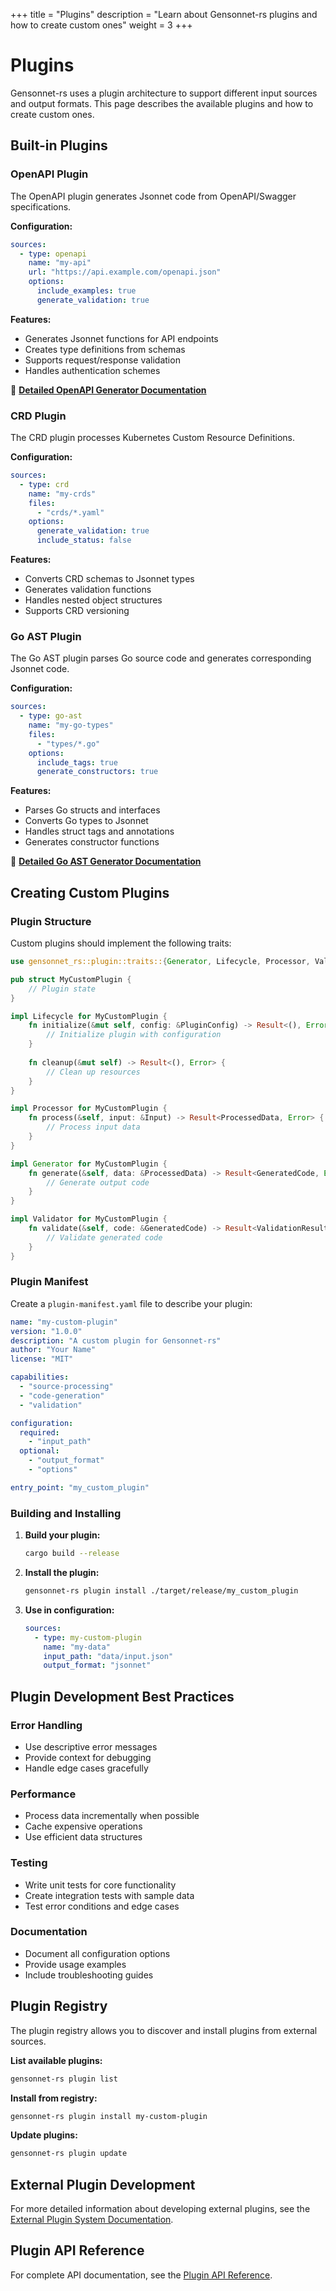 +++
title = "Plugins"
description = "Learn about Gensonnet-rs plugins and how to create custom ones"
weight = 3
+++

# Plugins

Gensonnet-rs uses a plugin architecture to support different input sources and output formats. This page describes the available plugins and how to create custom ones.

## Built-in Plugins

### OpenAPI Plugin

The OpenAPI plugin generates Jsonnet code from OpenAPI/Swagger specifications.

**Configuration:**
```yaml
sources:
  - type: openapi
    name: "my-api"
    url: "https://api.example.com/openapi.json"
    options:
      include_examples: true
      generate_validation: true
```

**Features:**
- Generates Jsonnet functions for API endpoints
- Creates type definitions from schemas
- Supports request/response validation
- Handles authentication schemes

📖 **[Detailed OpenAPI Generator Documentation](/plugins/openapi-generator/)**

### CRD Plugin

The CRD plugin processes Kubernetes Custom Resource Definitions.

**Configuration:**
```yaml
sources:
  - type: crd
    name: "my-crds"
    files:
      - "crds/*.yaml"
    options:
      generate_validation: true
      include_status: false
```

**Features:**
- Converts CRD schemas to Jsonnet types
- Generates validation functions
- Handles nested object structures
- Supports CRD versioning

### Go AST Plugin

The Go AST plugin parses Go source code and generates corresponding Jsonnet code.

**Configuration:**
```yaml
sources:
  - type: go-ast
    name: "my-go-types"
    files:
      - "types/*.go"
    options:
      include_tags: true
      generate_constructors: true
```

**Features:**
- Parses Go structs and interfaces
- Converts Go types to Jsonnet
- Handles struct tags and annotations
- Generates constructor functions

📖 **[Detailed Go AST Generator Documentation](/plugins/go-ast-generator/)**

## Creating Custom Plugins

### Plugin Structure

Custom plugins should implement the following traits:

```rust
use gensonnet_rs::plugin::traits::{Generator, Lifecycle, Processor, Validator};

pub struct MyCustomPlugin {
    // Plugin state
}

impl Lifecycle for MyCustomPlugin {
    fn initialize(&mut self, config: &PluginConfig) -> Result<(), Error> {
        // Initialize plugin with configuration
    }
    
    fn cleanup(&mut self) -> Result<(), Error> {
        // Clean up resources
    }
}

impl Processor for MyCustomPlugin {
    fn process(&self, input: &Input) -> Result<ProcessedData, Error> {
        // Process input data
    }
}

impl Generator for MyCustomPlugin {
    fn generate(&self, data: &ProcessedData) -> Result<GeneratedCode, Error> {
        // Generate output code
    }
}

impl Validator for MyCustomPlugin {
    fn validate(&self, code: &GeneratedCode) -> Result<ValidationResult, Error> {
        // Validate generated code
    }
}
```

### Plugin Manifest

Create a `plugin-manifest.yaml` file to describe your plugin:

```yaml
name: "my-custom-plugin"
version: "1.0.0"
description: "A custom plugin for Gensonnet-rs"
author: "Your Name"
license: "MIT"

capabilities:
  - "source-processing"
  - "code-generation"
  - "validation"

configuration:
  required:
    - "input_path"
  optional:
    - "output_format"
    - "options"

entry_point: "my_custom_plugin"
```

### Building and Installing

1. **Build your plugin:**
   ```bash
   cargo build --release
   ```

2. **Install the plugin:**
   ```bash
   gensonnet-rs plugin install ./target/release/my_custom_plugin
   ```

3. **Use in configuration:**
   ```yaml
   sources:
     - type: my-custom-plugin
       name: "my-data"
       input_path: "data/input.json"
       output_format: "jsonnet"
   ```

## Plugin Development Best Practices

### Error Handling

- Use descriptive error messages
- Provide context for debugging
- Handle edge cases gracefully

### Performance

- Process data incrementally when possible
- Cache expensive operations
- Use efficient data structures

### Testing

- Write unit tests for core functionality
- Create integration tests with sample data
- Test error conditions and edge cases

### Documentation

- Document all configuration options
- Provide usage examples
- Include troubleshooting guides

## Plugin Registry

The plugin registry allows you to discover and install plugins from external sources.

**List available plugins:**
```bash
gensonnet-rs plugin list
```

**Install from registry:**
```bash
gensonnet-rs plugin install my-custom-plugin
```

**Update plugins:**
```bash
gensonnet-rs plugin update
```

## External Plugin Development

For more detailed information about developing external plugins, see the [External Plugin System Documentation](/plugins/external-plugins/).

## Plugin API Reference

For complete API documentation, see the [Plugin API Reference](/api/plugins/).
